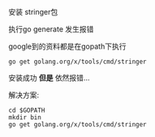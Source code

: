 安装 stringer包

执行go generate 发生报错

google到的资料都是在gopath下执行
```shell
go get golang.org/x/tools/cmd/stringer
```

安装成功 **但是** 依然报错...

解决方案:
```gotemplate
cd $GOPATH
mkdir bin
go get golang.org/x/tools/cmd/stringer
```

